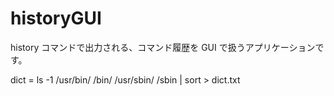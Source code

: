 # historyGUI

history コマンドで出力される、コマンド履歴を GUI で扱うアプリケーションです。

dict = ls -1 /usr/bin/ /bin/ /usr/sbin/ /sbin | sort > dict.txt
